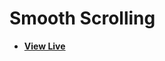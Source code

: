 # Smooth Scrolling

- [**View Live**](https://tahmid-sarker.github.io/Modern-HTML-CSS-Notes/08-Various-CSS-Features/03-Smooth-Scrolling/)